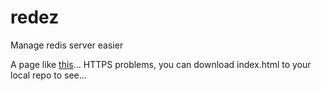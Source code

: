 # redez
Manage redis server easier

A page like [this](https://bigkjp97.github.io/redez/)...
HTTPS problems, you can download index.html to your local repo to see...
